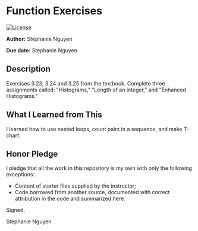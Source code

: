 # Function Exercises

 [![License](http://img.shields.io/badge/license-MIT-blue.svg)](http://en.wikipedia.org/wiki/MIT_License)

**Author:** Stephanie Nguyen

**Due date:** Stephanie Nguyen

## Description

Exercises 3.23, 3.24 and 3.25 from the textbook. Complete three assignments called: "Histograms," "Length of an integer,"
 and "Enhanced Histograms."
## What I Learned from This

I learned how to use nested loops, count pairs in a sequence, and make T-chart.

## Honor Pledge

I pledge that all the work in this repository is my own with only the following exceptions:

* Content of starter files supplied by the instructor;
* Code borrowed from another source, documented with correct attribution in the code and summarized here.

Signed,

Stephanie Nguyen
